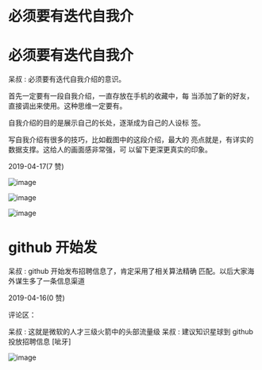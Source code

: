 # 必须要有迭代自我介

# 必须要有迭代自我介

呆叔 : 必须要有迭代自我介绍的意识。

首先一定要有一段自我介绍，一直存放在手机的收藏中，每 当添加了新的好友，直接调出来使用。这种思维一定要有。

自我介绍的目的是展示自己的长处，逐渐成为自己的人设标 签。

写自我介绍有很多的技巧，比如截图中的这段介绍，最大的 亮点就是，有详实的数据支撑。这给人的画面感非常强，可 以留下更深更真实的印象。

2019-04-17(7 赞)

![image](img/Image_073.png)

![image](img/Image_074.png)

![image](img/Image_075.png)

# github 开始发

呆叔 : github 开始发布招聘信息了，肯定采用了相关算法精确 匹配。以后大家海外谋生多了一条信息渠道

2019-04-16(0 赞)

评论区：

呆叔 : 这就是微软的人才三级火箭中的头部流量级 呆叔 : 建议知识星球到 github 投放招聘信息 [呲牙]

![image](img/Image_076.png)